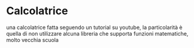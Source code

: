 # Calcolatrice

una calcolatrice fatta seguendo un tutorial su youtube, la particolarità è quella di non utilizzare alcuna libreria che supporta funzioni matematiche, molto vecchia scuola